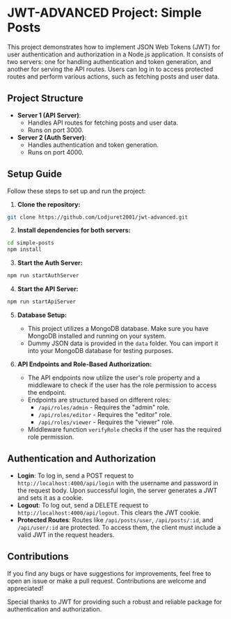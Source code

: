 # JWT-ADVANCED Project: Simple Posts

This project demonstrates how to implement JSON Web Tokens (JWT) for user authentication and authorization in a Node.js application. It consists of two servers: one for handling authentication and token generation, and another for serving the API routes. Users can log in to access protected routes and perform various actions, such as fetching posts and user data.

## Project Structure

- **Server 1 (API Server)**:
  - Handles API routes for fetching posts and user data.
  - Runs on port 3000.
- **Server 2 (Auth Server)**:
  - Handles authentication and token generation.
  - Runs on port 4000.

## Setup Guide

Follow these steps to set up and run the project:

1. **Clone the repository:**

```bash
git clone https://github.com/Lodjuret2001/jwt-advanced.git
```

2. **Install dependencies for both servers:**

```bash
cd simple-posts
npm install
```

3. **Start the Auth Server:**

```bash
npm run startAuthServer
```

4. **Start the API Server:**

```bash
npm run startApiServer
```

5. **Database Setup:**

   - This project utilizes a MongoDB database. Make sure you have MongoDB installed and running on your system.
   - Dummy JSON data is provided in the `data` folder. You can import it into your MongoDB database for testing purposes.

6. **API Endpoints and Role-Based Authorization:**

   - The API endpoints now utilize the user's role property and a middleware to check if the user has the role permission to access the endpoint.
   - Endpoints are structured based on different roles:
     - `/api/roles/admin` - Requires the "admin" role.
     - `/api/roles/editor` - Requires the "editor" role.
     - `/api/roles/viewer` - Requires the "viewer" role.
   - Middleware function `verifyRole` checks if the user has the required role permission.

## Authentication and Authorization

- **Login**: To log in, send a POST request to `http://localhost:4000/api/login` with the username and password in the request body. Upon successful login, the server generates a JWT and sets it as a cookie.
- **Logout**: To log out, send a DELETE request to `http://localhost:4000/api/logout`. This clears the JWT cookie.
- **Protected Routes**: Routes like `/api/posts/user`, `/api/posts/:id`, and `/api/user/:id` are protected. To access them, the client must include a valid JWT in the request headers.

## Contributions

If you find any bugs or have suggestions for improvements, feel free to open an issue or make a pull request. Contributions are welcome and appreciated!

Special thanks to JWT for providing such a robust and reliable package for authentication and authorization.